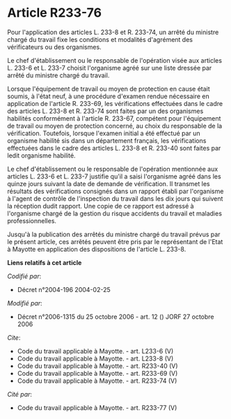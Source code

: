# Article R233-76

Pour l'application des articles L. 233-8 et R. 233-74, un arrêté du ministre chargé du travail fixe les conditions et
modalités d'agrément des vérificateurs ou des organismes. 

Le chef d'établissement ou le responsable de l'opération visée aux articles L. 233-6 et L. 233-7 choisit l'organisme agréé
sur une liste dressée par arrêté du ministre chargé du travail. 

Lorsque l'équipement de travail ou moyen de protection en cause était soumis, à l'état neuf, à une procédure d'examen rendue
nécessaire en application de l'article R. 233-69, les vérifications effectuées dans le cadre des articles L. 233-8 et R.
233-74 sont faites par un des organismes habilités conformément à l'article R. 233-67, compétent pour l'équipement de travail
ou moyen de protection concerné, au choix du responsable de la vérification. Toutefois, lorsque l'examen initial a été
effectué par un organisme habilité sis dans un département français, les vérifications effectuées dans le cadre des articles
L. 233-8 et R. 233-40 sont faites par ledit organisme habilité. 

Le chef d'établissement ou le responsable de l'opération mentionnée aux articles L. 233-6 et L. 233-7 justifie qu'il a saisi
l'organisme agréé dans les quinze jours suivant la date de demande de vérification. Il transmet les résultats des
vérifications consignés dans un rapport établi par l'organisme à l'agent de contrôle de l'inspection du travail dans les dix
jours qui suivent la réception dudit rapport. Une copie de ce rapport est adressé à l'organisme chargé de la gestion du
risque accidents du travail et maladies professionnelles. 

Jusqu'à la publication des arrêtés du ministre chargé du travail prévus par le présent article, ces arrêtés peuvent être pris
par le représentant de l'Etat à Mayotte en application des dispositions de l'article L. 233-8.

**Liens relatifs à cet article**

_Codifié par_:

  - Décret n°2004-196 2004-02-25

_Modifié par_:

  - Décret n°2006-1315 du 25 octobre 2006 - art. 12 () JORF 27 octobre 2006

_Cite_:

  - Code du travail applicable à Mayotte. - art. L233-6 (V)
  - Code du travail applicable à Mayotte. - art. L233-8 (V)
  - Code du travail applicable à Mayotte. - art. R233-40 (V)
  - Code du travail applicable à Mayotte. - art. R233-69 (V)
  - Code du travail applicable à Mayotte. - art. R233-74 (V)

_Cité par_:

  - Code du travail applicable à Mayotte. - art. R233-77 (V)
